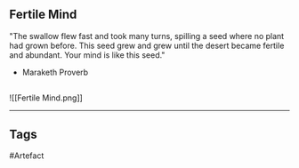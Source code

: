 ## Fertile Mind
"The swallow flew fast and took many turns,
spilling a seed where no plant had grown before.
This seed grew and grew until the desert became fertile and abundant.
Your mind is like this seed."
- Maraketh Proverb
## 
![[Fertile Mind.png]]

---
## Tags
#Artefact